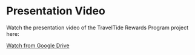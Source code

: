 # Presentation Video

Watch the presentation video of the TravelTide Rewards Program project here:

[Watch from Google Drive](https://drive.google.com/file/d/1-lm1rmo7_ovH6o2eQQkxrq67Vs6I8BY7/view?usp=drive_link)
